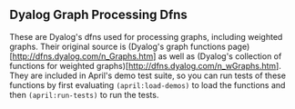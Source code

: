 <!-- TITLE/ -->

## Dyalog Graph Processing Dfns

<!-- /TITLE -->

These are Dyalog's dfns used for processing graphs, including weighted graphs. Their original source is (Dyalog's graph functions page)[http://dfns.dyalog.com/n_Graphs.htm] as well as (Dyalog's collection of functions for weighted graphs)[http://dfns.dyalog.com/n_wGraphs.htm]. They are included in April's demo test suite, so you can run tests of these functions by first evaluating `(april:load-demos)` to load the functions and then `(april:run-tests)` to run the tests.